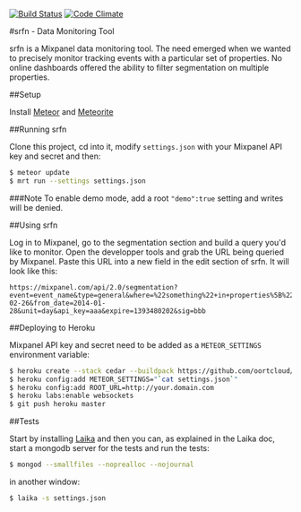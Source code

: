 [![Build Status](https://travis-ci.org/errows/srfn.png?branch=master)](https://travis-ci.org/errows/srfn)
[![Code Climate](https://codeclimate.com/github/errows/srfn.png)](https://codeclimate.com/github/errows/srfn)

#srfn - Data Monitoring Tool

srfn is a Mixpanel data monitoring tool. The need emerged when we wanted to precisely monitor tracking events with a particular set of properties. No online dashboards offered the ability to filter segmentation on multiple properties.

##Setup

Install [Meteor](http://meteor.com) and [Meteorite](https://github.com/oortcloud/meteorite)

##Running srfn

Clone this project, cd into it, modify ```settings.json``` with your Mixpanel API key and secret and then:

``` sh
$ meteor update
$ mrt run --settings settings.json
```

###Note
To enable demo mode, add a root ```"demo":true``` setting and writes will be denied.

##Using srfn

Log in to Mixpanel, go to the segmentation section and build a query you'd like to monitor. Open the developper tools and grab the URL being queried by Mixpanel. Paste this URL into a new field in the edit section of srfn. It will look like this:

```
https://mixpanel.com/api/2.0/segmentation?event=event_name&type=general&where=%22something%22+in+properties%5B%22somewhere%22%5D&to_date=2014-02-26&from_date=2014-01-28&unit=day&api_key=aaa&expire=1393480202&sig=bbb
```

##Deploying to Heroku

Mixpanel API key and secret need to be added as a ```METEOR_SETTINGS``` environment variable:

``` sh
$ heroku create --stack cedar --buildpack https://github.com/oortcloud/heroku-buildpack-meteorite.git
$ heroku config:add METEOR_SETTINGS="`cat settings.json`"
$ heroku config:add ROOT_URL=http://your.domain.com
$ heroku labs:enable websockets
$ git push heroku master
```

##Tests

Start by installing [Laika](http://arunoda.github.io/laika/) and then you can, as explained in the Laika doc, start a mongodb server for the tests and run the tests:

``` sh
$ mongod --smallfiles --noprealloc --nojournal
```

in another window:

``` sh
$ laika -s settings.json
```
